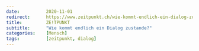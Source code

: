 ```yaml
---
date:          2020-11-01
redirect:      https://www.zeitpunkt.ch/wie-kommt-endlich-ein-dialog-zustande
title:         ZE!TPUNKT
subtitle:      "Wie kommt endlich ein Dialog zustande?"
categories:    [Mensch]
tags:          [zeitpunkt, dialog]
---
```

